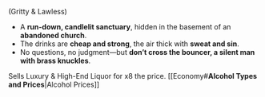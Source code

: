 (Gritty & Lawless)
- A **run-down, candlelit sanctuary**, hidden in the basement of an **abandoned church**.
- The drinks are **cheap and strong**, the air thick with **sweat and sin**.
- No questions, no judgment—but **don’t cross the bouncer, a silent man with brass knuckles**.

Sells Luxury & High-End Liquor for x8 the price.
[[Economy#**Alcohol Types and Prices**|Alcohol Prices]]